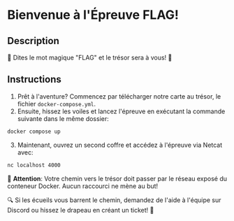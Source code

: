 # Bienvenue à l'Épreuve FLAG!

## Description
🚩 Dites le mot magique "FLAG" et le trésor sera à vous! 🚩

## Instructions
1. Prêt à l'aventure? Commencez par télécharger notre carte au trésor, le fichier `docker-compose.yml`.
2. Ensuite, hissez les voiles et lancez l'épreuve en exécutant la commande suivante dans le même dossier:
```bash
docker compose up
```
3. Maintenant, ouvrez un second coffre et accédez à l'épreuve via Netcat avec:
```bash
nc localhost 4000
```

🔔 **Attention**: Votre chemin vers le trésor doit passer par le réseau exposé du conteneur Docker. Aucun raccourci ne mène au but!

🔍 Si les écueils vous barrent le chemin, demandez de l'aide à l'équipe sur Discord ou hissez le drapeau en créant un ticket! 🚩